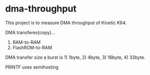 # dma-throughput
This project is to measure DMA throughput of Kinetic K64. 

DMA transferes(copy)...
1) RAM-to-RAM
2) FlashROM-to-RAM

DMA transfer size a burst is 1) 1byte, 2) 4byte, 3) 16byte, 4) 32byte.

PRINTF uses semihosting
